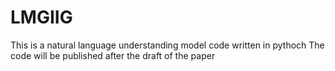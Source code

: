 # LMGIIG
This is a natural language understanding model code written in pythoch
The code will be published after the draft of the paper
